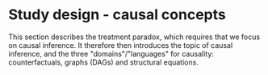 # Study design - causal concepts

This section describes the treatment paradox, which requires that we focus on causal inference. It therefore then introduces the topic of causal inference, and the three "domains"/"languages" for causality: counterfactuals, graphs (DAGs) and structural equations.

```{tableofcontents}
```

